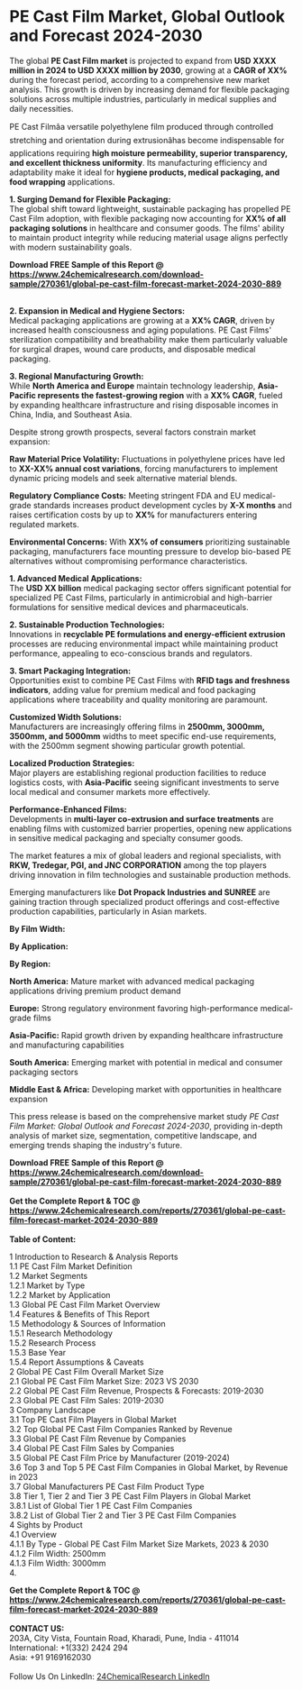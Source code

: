 <h1>PE Cast Film Market, Global Outlook and Forecast 2024-2030</h1><p>The global <strong>PE Cast Film market</strong> is projected to expand from <strong>USD XXXX million in 2024 to USD XXXX million by 2030</strong>, growing at a <strong>CAGR of XX%</strong> during the forecast period, according to a comprehensive new market analysis. This growth is driven by increasing demand for flexible packaging solutions across multiple industries, particularly in medical supplies and daily necessities.</p><p>PE Cast Filmâa versatile polyethylene film produced through controlled stretching and orientation during extrusionâhas become indispensable for applications requiring <strong>high moisture permeability, superior transparency, and excellent thickness uniformity</strong>. Its manufacturing efficiency and adaptability make it ideal for <strong>hygiene products, medical packaging, and food wrapping</strong> applications.</p><p><strong>1. Surging Demand for Flexible Packaging:</strong><br>
The global shift toward lightweight, sustainable packaging has propelled PE Cast Film adoption, with flexible packaging now accounting for <strong>XX% of all packaging solutions</strong> in healthcare and consumer goods. The films' ability to maintain product integrity while reducing material usage aligns perfectly with modern sustainability goals.</p><div><b>Download FREE Sample of this Report @ 
            <a href="https://www.24chemicalresearch.com/download-sample/270361/global-pe-cast-film-forecast-market-2024-2030-889">
            https://www.24chemicalresearch.com/download-sample/270361/global-pe-cast-film-forecast-market-2024-2030-889</a></b></div><br><p><strong>2. Expansion in Medical and Hygiene Sectors:</strong><br>
Medical packaging applications are growing at a <strong>XX% CAGR</strong>, driven by increased health consciousness and aging populations. PE Cast Films' sterilization compatibility and breathability make them particularly valuable for surgical drapes, wound care products, and disposable medical packaging.</p><p><strong>3. Regional Manufacturing Growth:</strong><br>
While <strong>North America and Europe</strong> maintain technology leadership, <strong>Asia-Pacific represents the fastest-growing region</strong> with a <strong>XX% CAGR</strong>, fueled by expanding healthcare infrastructure and rising disposable incomes in China, India, and Southeast Asia.</p><p>Despite strong growth prospects, several factors constrain market expansion:</p><p><strong>Raw Material Price Volatility:</strong> Fluctuations in polyethylene prices have led to <strong>XX-XX% annual cost variations</strong>, forcing manufacturers to implement dynamic pricing models and seek alternative material blends.</p><p><strong>Regulatory Compliance Costs:</strong> Meeting stringent FDA and EU medical-grade standards increases product development cycles by <strong>X-X months</strong> and raises certification costs by up to <strong>XX%</strong> for manufacturers entering regulated markets.</p><p><strong>Environmental Concerns:</strong> With <strong>XX% of consumers</strong> prioritizing sustainable packaging, manufacturers face mounting pressure to develop bio-based PE alternatives without compromising performance characteristics.</p><p><strong>1. Advanced Medical Applications:</strong><br>
The <strong>USD XX billion</strong> medical packaging sector offers significant potential for specialized PE Cast Films, particularly in antimicrobial and high-barrier formulations for sensitive medical devices and pharmaceuticals.</p><p><strong>2. Sustainable Production Technologies:</strong><br>
Innovations in <strong>recyclable PE formulations and energy-efficient extrusion</strong> processes are reducing environmental impact while maintaining product performance, appealing to eco-conscious brands and regulators.</p><p><strong>3. Smart Packaging Integration:</strong><br>
Opportunities exist to combine PE Cast Films with <strong>RFID tags and freshness indicators</strong>, adding value for premium medical and food packaging applications where traceability and quality monitoring are paramount.</p><p><strong>Customized Width Solutions:</strong><br>
	Manufacturers are increasingly offering films in <strong>2500mm, 3000mm, 3500mm, and 5000mm</strong> widths to meet specific end-use requirements, with the 2500mm segment showing particular growth potential.</p><p><strong>Localized Production Strategies:</strong><br>
	Major players are establishing regional production facilities to reduce logistics costs, with <strong>Asia-Pacific</strong> seeing significant investments to serve local medical and consumer markets more effectively.</p><p><strong>Performance-Enhanced Films:</strong><br>
	Developments in <strong>multi-layer co-extrusion and surface treatments</strong> are enabling films with customized barrier properties, opening new applications in sensitive medical packaging and specialty consumer goods.</p><p>The market features a mix of global leaders and regional specialists, with <strong>RKW, Tredegar, PGI, and JNC CORPORATION</strong> among the top players driving innovation in film technologies and sustainable production methods.</p><p>Emerging manufacturers like <strong>Dot Propack Industries and SUNREE</strong> are gaining traction through specialized product offerings and cost-effective production capabilities, particularly in Asian markets.</p><p><strong>By Film Width:</strong></p><p><strong>By Application:</strong></p><p><strong>By Region:</strong></p><p><strong>North America:</strong> Mature market with advanced medical packaging applications driving premium product demand</p><p><strong>Europe:</strong> Strong regulatory environment favoring high-performance medical-grade films</p><p><strong>Asia-Pacific:</strong> Rapid growth driven by expanding healthcare infrastructure and manufacturing capabilities</p><p><strong>South America:</strong> Emerging market with potential in medical and consumer packaging sectors</p><p><strong>Middle East &amp; Africa:</strong> Developing market with opportunities in healthcare expansion</p><p>This press release is based on the comprehensive market study <em>PE Cast Film Market: Global Outlook and Forecast 2024-2030</em>, providing in-depth analysis of market size, segmentation, competitive landscape, and emerging trends shaping the industry's future.</p><div><b>Download FREE Sample of this Report @ 
            <a href="https://www.24chemicalresearch.com/download-sample/270361/global-pe-cast-film-forecast-market-2024-2030-889">
            https://www.24chemicalresearch.com/download-sample/270361/global-pe-cast-film-forecast-market-2024-2030-889</a></b></div><br><div><b>Get the Complete Report & TOC @ 
            <a href="https://www.24chemicalresearch.com/reports/270361/global-pe-cast-film-forecast-market-2024-2030-889">
            https://www.24chemicalresearch.com/reports/270361/global-pe-cast-film-forecast-market-2024-2030-889</a></b></div><br>
            <b>Table of Content:</b><p>1 Introduction to Research & Analysis Reports<br />
    1.1 PE Cast Film Market Definition<br />
    1.2 Market Segments<br />
        1.2.1 Market by Type<br />
        1.2.2 Market by Application<br />
    1.3 Global PE Cast Film Market Overview<br />
    1.4 Features & Benefits of This Report<br />
    1.5 Methodology & Sources of Information<br />
        1.5.1 Research Methodology<br />
        1.5.2 Research Process<br />
        1.5.3 Base Year<br />
        1.5.4 Report Assumptions & Caveats<br />
2 Global PE Cast Film Overall Market Size<br />
    2.1 Global PE Cast Film Market Size: 2023 VS 2030<br />
    2.2 Global PE Cast Film Revenue, Prospects & Forecasts: 2019-2030<br />
    2.3 Global PE Cast Film Sales: 2019-2030<br />
3 Company Landscape<br />
    3.1 Top PE Cast Film Players in Global Market<br />
    3.2 Top Global PE Cast Film Companies Ranked by Revenue<br />
    3.3 Global PE Cast Film Revenue by Companies<br />
    3.4 Global PE Cast Film Sales by Companies<br />
    3.5 Global PE Cast Film Price by Manufacturer (2019-2024)<br />
    3.6 Top 3 and Top 5 PE Cast Film Companies in Global Market, by Revenue in 2023<br />
    3.7 Global Manufacturers PE Cast Film Product Type<br />
    3.8 Tier 1, Tier 2 and Tier 3 PE Cast Film Players in Global Market<br />
        3.8.1 List of Global Tier 1 PE Cast Film Companies<br />
        3.8.2 List of Global Tier 2 and Tier 3 PE Cast Film Companies<br />
4 Sights by Product<br />
    4.1 Overview<br />
        4.1.1 By Type - Global PE Cast Film Market Size Markets, 2023 & 2030<br />
        4.1.2 Film Width: 2500mm<br />
        4.1.3 Film Width: 3000mm<br />
        4.</p><div><b>Get the Complete Report & TOC @ 
            <a href="https://www.24chemicalresearch.com/reports/270361/global-pe-cast-film-forecast-market-2024-2030-889">
            https://www.24chemicalresearch.com/reports/270361/global-pe-cast-film-forecast-market-2024-2030-889</a></b></div><br><b>CONTACT US:</b><br>
            203A, City Vista, Fountain Road, Kharadi, Pune, India - 411014<br>
            International: +1(332) 2424 294<br>
            Asia: +91 9169162030 <br><br>
            Follow Us On LinkedIn: <a href="https://www.linkedin.com/company/24chemicalresearch/">24ChemicalResearch LinkedIn</a>